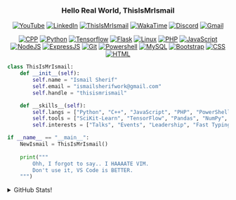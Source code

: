 <meta http-equiv="Cache-Control" content="no-cache, no-store, must-revalidate">
<meta http-equiv="Pragma" content="no-cache">
<meta http-equiv="Expires" content="0">

<div align="center">

### Hello Real World, ThisIsMrIsmail

[![YouTube](https://img.shields.io/static/v1?message=Youtube&logo=youtube&label=&color=FF0000&logoColor=white&labelColor=&flat)](https://youtube.com/@ThisIsMrIsmail)
[![LinkedIn](https://img.shields.io/static/v1?message=LinkedIn&logo=linkedin&label=&color=0077B5&logoColor=white&flat)](https://linkedin.com/in/ThisIsMrIsmail)
[![ThisIsMrIsmail](https://komarev.com/ghpvc/?username=ThisIsMrIsmail&label=Profile%20Views&color=blueviolet&flat)](https://github.com/ThisIsMrIsmail)
[![WakaTime](https://wakatime.com/badge/user/da667081-e299-4c08-85ff-0eb8e72377a3.svg/?style=flat)](https://wakatime.com/@ThisIsMrIsmail)
[![Discord](https://img.shields.io/static/v1?message=Discord&logo=discord&label=&color=7289DA&logoColor=white&labelColor=&flat)](https://discord.com/users/ThisIsMrIsmail#0476)
[![Gmail](https://img.shields.io/static/v1?message=Gmail&logo=gmail&label=&color=D14836&logoColor=white&labelColor=&flat)](mailto:ismailsherifwork@gmail.com)

[![CPP](https://skillicons.dev/icons?i=cpp)](https://w3schools.com/cpp)
[![Python](https://skillicons.dev/icons?i=py)](https://python.org)
[![Tensorflow](https://skillicons.dev/icons?i=tensorflow)](https://tensorflow.org)
[![Flask](https://skillicons.dev/icons?i=flask)](https://flask.palletsprojects.com)
[![Linux](https://skillicons.dev/icons?i=linux)](https://linux.org)
[![PHP](https://skillicons.dev/icons?i=php)](https://php.net)
[![JavaScript](https://skillicons.dev/icons?i=js)](https://w3schools.com/js)
[![NodeJS](https://skillicons.dev/icons?i=nodejs)](https://nodejs.org)
[![ExpressJS](https://skillicons.dev/icons?i=express)](https://expressjs.com)
[![Git](https://skillicons.dev/icons?i=git)](https://git-scm.com)
[![Powershell](https://skillicons.dev/icons?i=powershell)](https://learn.microsoft.com/en-us/powershell)
[![MySQL](https://skillicons.dev/icons?i=mysql)](https://mysql.com)
[![Bootstrap](https://skillicons.dev/icons?i=bootstrap)](https://getbootstrap.com)
[![CSS](https://skillicons.dev/icons?i=css)](https://w3schools.com/css)
[![HTML](https://skillicons.dev/icons?i=html)](https://w3schools.com/html/) 

</div>

```python
class ThisIsMrIsmail:
    def __init__(self):
        self.name = "Ismail Sherif"
        self.email = "ismailsherifwork@gmail.com"
        self.handle = "thisismrismail"

    def __skills__(self):
        self.langs = ["Python", "C++", "JavaScript", "PHP", "PowerShell", "Bash"]
        self.tools = ["SciKit-Learn", "TensorFlow", "Pandas", "NumPy", "OpenCV"]
        self.interests = ["Talks", "Events", "Leadership", "Fast Typing (95wpm)"]

if __name__ == "__main__":
    NewIsmail = ThisIsMrIsmail()
    
    print("""
        Ohh, I forgot to say.. I HAAAATE VIM.
        Don't use it, VS Code is BETTER.
    """)
```

<details>
<summary>GitHub Stats!</summary>
<br>
<a href="https://github.com/ThisIsMrIsmail"> <img src="https://github-readme-stats.vercel.app/api?username=ThisIsMrIsmail&show_icons=true&theme=dark" alt="ThisIsMrIsmail"> </a>
</details>


<!--
[![ThisIsMrIsmail](https://github-readme-stats.vercel.app/api?username=ThisIsMrIsmail&show_icons=true&theme=dark)](https://github.com/ThisIsMrIsmail)
-->
